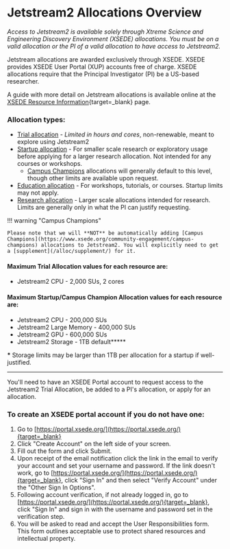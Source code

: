 # Jetstream2 Allocations Overview

*Access to Jetstream2 is available solely through Xtreme Science and Engineering Discovery Environment (XSEDE) allocations. You must be on a valid allocation or the PI of a valid allocation to have access to Jetstream2.*

Jetstream allocations are awarded exclusively through XSEDE. XSEDE provides XSEDE User Portal (XUP) accounts free of charge. XSEDE allocations require that the Principal Investigator (PI) be a US-based researcher.

A guide with more detail on Jetstream allocations is available online at the
[XSEDE Resource Information](https://portal.xsede.org/allocations/resource-info){target=_blank} page.

### Allocation types:

- [Trial allocation](trial.md) - *Limited in hours and cores*, non-renewable, meant to explore using Jetstream2
- [Startup allocation](startup.md) - For smaller scale research or exploratory usage before applying for a larger research allocation. Not intended for any courses or workshops.
    * [Campus Champions](https://www.xsede.org/community-engagement/campus-champions) allocations will generally default to this level, though other limits are available upon request.
- [Education allocation](education.md) - For workshops, tutorials, or courses. Startup limits may not apply.
- [Research allocation](research.md) - Larger scale allocations intended for research. Limits are generally only in what the PI can justify requesting.

!!! warning "Campus Champions"

    Please note that we will **NOT** be automatically adding [Campus Champions](https://www.xsede.org/community-engagement/campus-champions) allocations to Jetstream2. You will explicitly need to get a [supplement](/alloc/supplement/) for it.

#### Maximum Trial Allocation values for each resource are:

* Jetstream2 CPU - 2,000 SUs, 2 cores

#### Maximum Startup/Campus Champion Allocation values for each resource are:

* Jetstream2 CPU - 200,000 SUs
* Jetstream2 Large Memory - 400,000 SUs
* Jetstream2 GPU - 600,000 SUs
* Jetstream2 Storage - 1TB default**&ast;**

**&ast;** Storage limits may be larger than 1TB per allocation for a startup if well-justified.


----

You'll need to have an XSEDE Portal account to request access to the Jetstream2 Trial Allocation, be added to a PI's allocation, or apply for an allocation.

### To create an XSEDE portal account if you do not have one:
1. Go to [https://portal.xsede.org/](https://portal.xsede.org/){target=_blank}
2. Click "Create Account" on the left side of your screen.
3. Fill out the form and click Submit.
4. Upon receipt of the email notification click the link in the email to verify your account and set your username and password. If the link doesn't work, go to [https://portal.xsede.org/](https://portal.xsede.org/){target=_blank}, click "Sign In" and then select "Verify Account" under the "Other Sign In Options".
5. Following account verification, if not already logged in, go to [https://portal.xsede.org/](https://portal.xsede.org/){target=_blank}, click "Sign In" and sign in with the username and password set in the verification step.
6. You will be asked to read and accept the User Responsibilities form. This form outlines acceptable use to protect shared resources and intellectual property.
